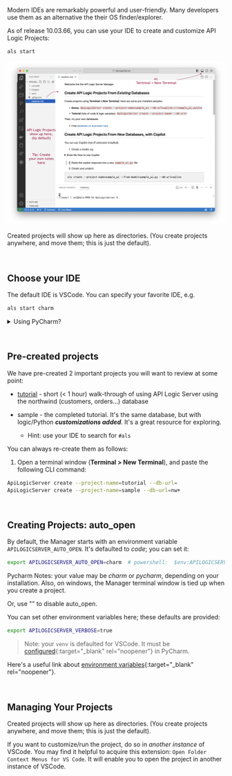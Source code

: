Modern IDEs are remarkably powerful and user-friendly.  Many developers use them as an alternative the their OS finder/explorer.

As of release 10.03.66, you can use your IDE to create and customize API Logic Projects:

```bash title="Start the API Logic Project Manager"
als start
```

![Manager](images/manager/readme.png)

Created projects will show up here as directories. (You create projects anywhere, and move them; this is just the default).

&nbsp;

## Choose your IDE

The default IDE is VSCode.  You can specify your favorite IDE, e.g.

```bash title="Choose IDE"
als start charm
```

<details markdown>

<summary>Using PyCharm?</summary>

The Manager defaults to VSCode.  If you are using PyCharm, start the mananager like this:

```bash title="To use Pycharm"
ApiLogicServer start --open-with=pycharm  # For Mac, you may need use charm, not pycharm
```
</details>

&nbsp;

## Pre-created projects

We have pre-created 2 important projects you will want to review at some point:

* [tutorial](https://apilogicserver.github.io/Docs/Tutorial/) - short (< 1 hour) walk-through of using API Logic Server using the northwind (customers, orders...) database
* sample - the completed tutorial.  It's the same database, but with logic/Python ***customizations added***.  It's a great resource for exploring.  

    * Hint: use your IDE to search for `#als`

You can always re-create them as follows:

1. Open a terminal window (**Terminal > New Terminal**), and paste the following CLI command:

```bash
ApiLogicServer create --project-name=tutorial --db-url=
ApiLogicServer create --project-name=sample --db-url=nw+
```


&nbsp;

## Creating Projects: auto_open

By default, the Manager starts with an environment variable `APILOGICSERVER_AUTO_OPEN`.  It's defaulted to *code*; you can set it:

```bash title="auto_open"
export APILOGICSERVER_AUTO_OPEN=charm  # powershell:  $env:APILOGICSERVER_AUTO_OPEN="pycharm"
```

Pycharm Notes: your value may be *charm* or *pycharm*, depending on your installation.  Also, on windows, the Manager terminal window is tied up when you create a project.

Or, use "" to disable auto_open.

You can set other environment variables here; these defaults are provided:

```bash title="Set Environment Variables"
export APILOGICSERVER_VERBOSE=true
```

> Note: your `venv` is defaulted for VSCode.  It must be [configured](Project-Env.md){:target="_blank" rel="noopener"} in PyCharm.

Here's a useful link about [environment variables](https://www3.ntu.edu.sg/home/ehchua/programming/howto/Environment_Variables.html#zz-3.){:target="_blank" rel="noopener"}.

&nbsp;

## Managing Your Projects

Created projects will show up here as directories.  (You create projects anywhere, and move them; this is just the default).

If you want to customize/run the project, do so in *another instance* of VSCode.  You may find it helpful to acquire this extension: `Open Folder Context Menus for VS Code`.  It will enable you to open the project in another instance of VSCode.

&nbsp;

